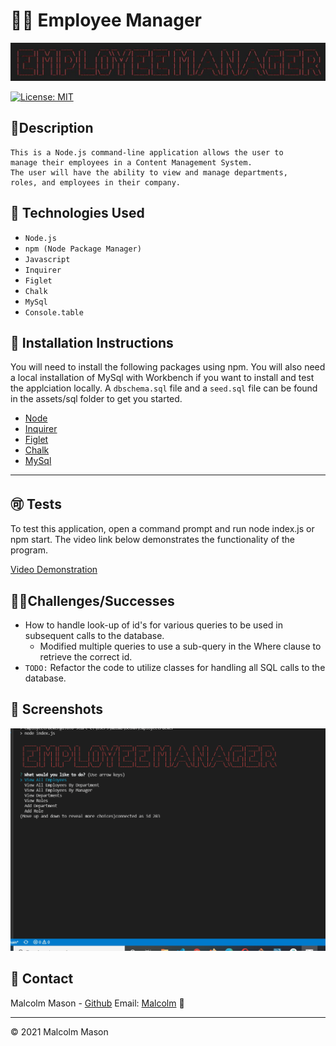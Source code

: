 # 🧑‍💼 Employee Manager
![Employee Manager](./assets/images/banner.jpg)

[![License: MIT](https://img.shields.io/badge/License-MIT-blue.svg)](https://opensource.org/licenses/MIT) 

## 📝Description

```
This is a Node.js command-line application allows the user to
manage their employees in a Content Management System.
The user will have the ability to view and manage departments,
roles, and employees in their company. 
```


## 🧰 Technologies Used

* `Node.js`
* `npm (Node Package Manager)`
* `Javascript`
* `Inquirer`
* `Figlet`
* `Chalk`
* `MySql`
* `Console.table`

## 📄 Installation Instructions

You will need to install the following packages using npm. You will also need a local installation of MySql with Workbench if you want to install and test the applciation locally. A `dbschema.sql` file and a `seed.sql` file can be found in the assets/sql folder to get you started.
* [Node](https://nodejs.org/en/)
* [Inquirer](https://www.npmjs.com/package/inquirer)
* [Figlet](https://www.npmjs.com/package/figlet)
* [Chalk](https://www.npmjs.com/package/chalk/v/1.0.0)
* [MySql](https://www.npmjs.com/package/mysql)

---

## 🉑 Tests

To test this application, open a command prompt and run node index.js or npm start. The video link below demonstrates the functionality of the program.

 [Video Demonstration](https://drive.google.com/file/d/1S_Ns-R-o3poZFmTGxZJVrRXVcwTr_8NM/view?usp=sharing)

## 🤸‍♂️Challenges/Successes
* How to handle look-up of id's for various queries to be used in subsequent calls to the database.
  * Modified multiple queries to use a sub-query in the Where clause to retrieve the correct id.
* `TODO:` Refactor the code to utilize classes for handling all SQL calls to the database. 

## 📸 Screenshots

![Employee Manager](./assets/images/demo.gif)
## 📱 Contact 

Malcolm Mason - [Github](https://github.com/malmason) Email: [Malcolm](mailto:malmason66@gmail.com) 📧

---

&copy; 2021 Malcolm Mason